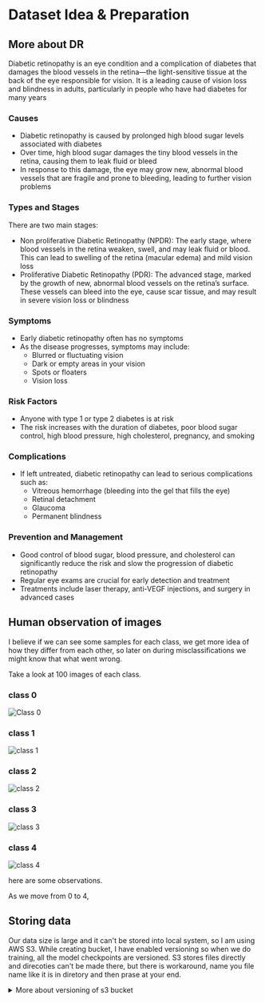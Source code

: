 # Dataset Idea & Preparation
## More about DR

Diabetic retinopathy is an eye condition and a complication of diabetes that damages the blood vessels in the retina—the light-sensitive tissue at the back of the eye responsible for vision. It is a leading cause of vision loss and blindness in adults, particularly in people who have had diabetes for many years

### Causes

- Diabetic retinopathy is caused by prolonged high blood sugar levels associated with diabetes
- Over time, high blood sugar damages the tiny blood vessels in the retina, causing them to leak fluid or bleed
- In response to this damage, the eye may grow new, abnormal blood vessels that are fragile and prone to bleeding, leading to further vision problems

### Types and Stages

There are two main stages:

- Non proliferative Diabetic Retinopathy (NPDR): The early stage, where blood vessels in the retina weaken, swell, and may leak fluid or blood. This can lead to swelling of the retina (macular edema) and mild vision loss
- Proliferative Diabetic Retinopathy (PDR): The advanced stage, marked by the growth of new, abnormal blood vessels on the retina’s surface. These vessels can bleed into the eye, cause scar tissue, and may result in severe vision loss or blindness

### Symptoms

- Early diabetic retinopathy often has no symptoms
- As the disease progresses, symptoms may include:
    - Blurred or fluctuating vision
    - Dark or empty areas in your vision
    - Spots or floaters
    - Vision loss

### Risk Factors

- Anyone with type 1 or type 2 diabetes is at risk
- The risk increases with the duration of diabetes, poor blood sugar control, high blood pressure, high cholesterol, pregnancy, and smoking

### Complications

- If left untreated, diabetic retinopathy can lead to serious complications such as:
    - Vitreous hemorrhage (bleeding into the gel that fills the eye)
    - Retinal detachment
    - Glaucoma
    - Permanent blindness

### Prevention and Management

- Good control of blood sugar, blood pressure, and cholesterol can significantly reduce the risk and slow the progression of diabetic retinopathy
- Regular eye exams are crucial for early detection and treatment
- Treatments include laser therapy, anti-VEGF injections, and surgery in advanced cases

## Human observation of images

I believe if we can see some samples for each class, we get more idea of how they differ from each other, so later on during misclassifications we might know that what went wrong. 

Take a look at 100 images of each class.
### class 0
![Class 0](../assets/class_0.png)

### class 1
![class 1](../assets/class_1.png)

### class 2
![class 2](../assets/class_2.png)

### class 3
![class 3](../assets/class_3.png)

### class 4
![class 4](../assets/class_4.png)

here are some observations. 

As we move from 0 to 4,

## Storing data 
Our data size is large and it can't be stored into local system, so I am using AWS S3. 
While creating bucket, I have enabled versioning so when we do training, all the model checkpoints are versioned.
S3 stores files directly and direcoties can't be made there, but there is workaround, name you file name like it is in diretory and then prase at your end.
<details>
<summary>More about versioning of s3 bucket</summary>
When you enable versioning in an Amazon S3 bucket, every version of an object—including previous versions and delete markers—is retained and stored until you explicitly delete them or set up automated rules to remove them. By default, these versions remain permanent and are not deleted automatically. This allows you to recover from accidental deletions or overwrites, as you can always restore a previous version.

Storage and Charges:

You are charged for every version of an object stored in your bucket. If you have multiple versions of a file (for example, three versions), you are billed for the total storage consumed by all three versions—not just the latest one.

Each version is a full copy of the object, not just a delta or difference from previous versions.

Managing Old Versions:

Old versions will continue to accumulate and incur storage costs unless you delete them manually or use S3 Lifecycle rules to automatically expire (delete) noncurrent versions after a set period
</details>